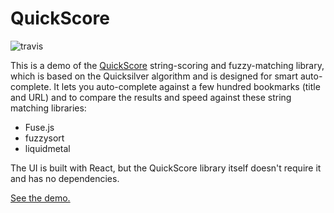 # QuickScore

![travis](https://travis-ci.com/fwextensions/quick-score-demo.svg?branch=dev)

This is a demo of the [QuickScore](https://github.com/fwextensions/quick-score) string-scoring and fuzzy-matching library, which is based on the Quicksilver algorithm and is designed for smart auto-complete.  It lets you auto-complete against a few hundred bookmarks (title and URL) and to compare the results and speed against these string matching libraries:

* Fuse.js
* fuzzysort
* liquidmetal

The UI is built with React, but the QuickScore library itself doesn't require it and has no dependencies.

[See the demo.](https://fwextensions.github.io/quick-score-demo)

<!--
const s = bookmarks.Store.getInstance().data;
const b = Array.from(s.selection.items).map(id => s.nodes[id]).map(({title, url}) => ({title, url}));
copy(JSON.stringify(b, null, 2));
-->
